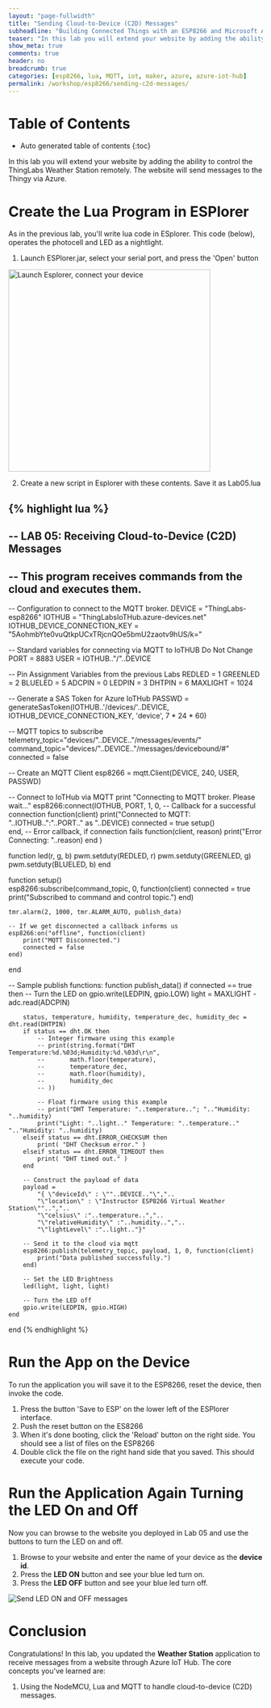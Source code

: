 ```yaml
---
layout: "page-fullwidth"
title: "Sending Cloud-to-Device (C2D) Messages"
subheadline: "Building Connected Things with an ESP8266 and Microsoft Azure"
teaser: "In this lab you will extend your website by adding the ability to control the ThingLabs Thingy&trade; remotely. The website will send messages to the Thingy via Azure."
show_meta: true
comments: true
header: no
breadcrumb: true
categories: [esp8266, lua, MQTT, iot, maker, azure, azure-iot-hub]
permalink: /workshop/esp8266/sending-c2d-messages/
---
```


# Table of Contents
*  Auto generated table of contents
{:toc}

In this lab you will extend your website by adding the ability to control the ThingLabs Weather Station remotely. The website will send messages to the Thingy via Azure.

# Create the Lua Program in ESPlorer 

As in the previous lab, you'll write lua code in ESplorer. This code (below), operates the photocell and LED as a nightlight.

1. Launch ESPlorer.jar, select your serial port, and press the 'Open' button

<img src="/images/esplorer-connect.png" alt="Launch Esplorer, connect your device" style="width: 400px;"/>

2. Create a new script in Esplorer with these contents. Save it as Lab05.lua

{% highlight lua %}
--
-- LAB 05: Receiving Cloud-to-Device (C2D) Messages
--
-- This program receives commands from the cloud and executes them.
--

-- Configuration to connect to the MQTT broker.
DEVICE = "ThingLabs-esp8266"
IOTHUB = "ThingLabsIoTHub.azure-devices.net"  
IOTHUB_DEVICE_CONNECTION_KEY = "5AohmbYte0vuQtkpUCxTRjcnQOe5bmU2zaotv9hUS/k="

-- Standard variables for connecting via MQTT to IoTHUB Do Not Change
PORT   = 8883
USER   = IOTHUB.."/"..DEVICE

-- Pin Assignment Variables from the previous Labs
REDLED   = 1
GREENLED = 2
BLUELED  = 5
ADCPIN = 0
LEDPIN = 3
DHTPIN = 6
MAXLIGHT = 1024

-- Generate a SAS Token for Azure IoTHub
PASSWD = generateSasToken(IOTHUB..'/devices/'..DEVICE, IOTHUB_DEVICE_CONNECTION_KEY, 'device', 7 * 24 * 60)

-- MQTT topics to subscribe
telemetry_topic="devices/"..DEVICE.."/messages/events/"
command_topic="devices/"..DEVICE.."/messages/devicebound/#"
connected = false

-- Create an MQTT Client
esp8266 = mqtt.Client(DEVICE, 240, USER, PASSWD)

-- Connect to IoTHub via MQTT
print "Connecting to MQTT broker. Please wait..."
esp8266:connect(IOTHUB, PORT, 1, 0, 
    -- Callback for a successful connection
    function(client)
        print("Connected to MQTT: "..IOTHUB..":"..PORT.." as "..DEVICE)
        connected = true
        setup()        
    end,
    -- Error callback, if connection fails
    function(client, reason)
        print("Error Connecting: "..reason)
    end
)

function led(r, g, b)
    pwm.setduty(REDLED, r)
    pwm.setduty(GREENLED, g)
    pwm.setduty(BLUELED, b)
end

function setup()    
    esp8266:subscribe(command_topic, 0, function(client)
        connected = true
        print("Subscribed to command and control topic.")
    end)

    tmr.alarm(2, 1000, tmr.ALARM_AUTO, publish_data)

    -- If we get disconnected a callback informs us
    esp8266:on("offline", function(client)
        print("MQTT Disconnected.")
        connected = false
    end)
end

-- Sample publish functions:
function publish_data()
    if connected == true then
        -- Turn the LED on
        gpio.write(LEDPIN, gpio.LOW)
        light = MAXLIGHT - adc.read(ADCPIN)
        
        status, temperature, humidity, temperature_dec, humidity_dec = dht.read(DHTPIN)
        if status == dht.OK then
            -- Integer firmware using this example
            -- print(string.format("DHT Temperature:%d.%03d;Humidity:%d.%03d\r\n",
            --       math.floor(temperature),
            --       temperature_dec,
            --       math.floor(humidity),
            --       humidity_dec
            -- ))
            
            -- Float firmware using this example
            -- print("DHT Temperature: "..temperature.."; ".."Humidity: "..humidity)
            print("Light: "..light.." Temperature: "..temperature.." ".."Humidity: "..humidity)
        elseif status == dht.ERROR_CHECKSUM then
            print( "DHT Checksum error." )
        elseif status == dht.ERROR_TIMEOUT then
            print( "DHT timed out." )
        end
        
        -- Construct the payload of data
        payload =  
            "{ \"deviceId\" : \""..DEVICE.."\","..
            "\"location\" : \"Instructor ESP8266 Virtual Weather Station\""..","..
            "\"celsius\" :"..temperature..","..
            "\"relativeHumidity\" :"..humidity..","..
            "\"lightLevel\" :"..light.."}"
    
        -- Send it to the cloud via mqtt
        esp8266:publish(telemetry_topic, payload, 1, 0, function(client)
            print("Data published successfully.")
        end)

        -- Set the LED Brightness
        led(light, light, light)
    
        -- Turn the LED off
        gpio.write(LEDPIN, gpio.HIGH)
    end
end
{% endhighlight %}

# Run the App on the Device
To run the application you will save it to the ESP8266, reset the device, then invoke the code.

1. Press the button 'Save to ESP' on the lower left of the ESPlorer interface.
2. Push the reset button on the ES8266
3. When it's done booting, click the 'Reload' button on the right side.
   You should see a list of files on the ESP8266
4. Double click the file on the right hand side that you saved.
   This should execute your code.

# Run the Application Again Turning the LED On and Off
Now you can browse to the website you deployed in Lab 05 and use the buttons to turn the LED on and off.

1. Browse to your website and enter the name of your device as the __device id__.
2. Press the __LED ON__ button and see your blue led turn on.
3. Press the __LED OFF__ button and see your blue led turn off.

![Send LED ON and OFF messages](/images/workshops/thingy-4-windows/sending-c2d-messages.png) 

# Conclusion
Congratulations! In this lab, you updated the __Weather Station__ application to receive messages from a website through Azure IoT Hub. The core concepts you've learned are:

1. Using the NodeMCU, Lua and MQTT to handle cloud-to-device (C2D) messages.
